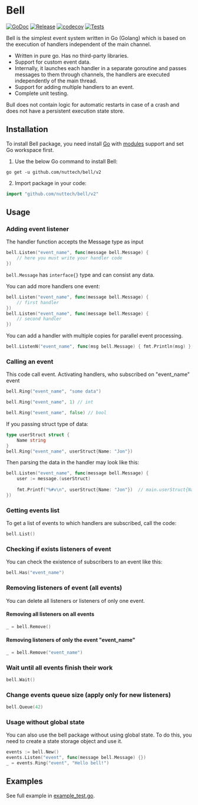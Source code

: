 # Bell

[![GoDoc](https://pkg.go.dev/badge/github.com/nuttech/bell?status.svg)](https://pkg.go.dev/github.com/nuttech/bell/v2?tab=doc)
[![Release](https://img.shields.io/github/release/nuttech/bell.svg?style=flat)](https://github.com/nuttech/bell/releases)
[![codecov](https://codecov.io/gh/NUTtech/bell/branch/master/graph/badge.svg?token=3TMnbQkEny)](https://codecov.io/gh/NUTtech/bell)
[![Tests](https://github.com/NUTtech/bell/actions/workflows/tests.yml/badge.svg)](https://github.com/NUTtech/bell/actions/workflows/tests.yml)

Bell is the simplest event system written in Go (Golang) which is based on the execution of handlers independent of the
main channel.

- Written in pure go. Has no third-party libraries.
- Support for custom event data.
- Internally, it launches each handler in a separate goroutine and passes messages to them through channels, the
  handlers are executed independently of the main thread.
- Support for adding multiple handlers to an event.
- Complete unit testing.

Bull does not contain logic for automatic restarts in case of a crash and does not have a persistent execution state store.

## Installation

To install Bell package, you need install [Go](https://golang.org)
with [modules](https://github.com/golang/go/wiki/Modules) support and set Go workspace first.

1. Use the below Go command to install Bell:

```shell
go get -u github.com/nuttech/bell/v2
```

2. Import package in your code:

```go
import "github.com/nuttech/bell/v2"
```

## Usage

### Adding event listener

The handler function accepts the Message type as input

```go
bell.Listen("event_name", func(message bell.Message) {
	// here you must write your handler code
})
```

`bell.Message` has `interface{}` type and can consist any data.

You can add more handlers one event:

```go
bell.Listen("event_name", func(message bell.Message) { 
	// first handler
})
bell.Listen("event_name", func(message bell.Message) {
	// second handler
})
```

You can add a handler with multiple copies for parallel event processing.

```go
bell.ListenN("event_name", func(msg bell.Message) { fmt.Println(msg) }, 42)
```

### Calling an event

This code call event. Activating handlers, who subscribed on "event_name" event

```go
bell.Ring("event_name", "some data")

bell.Ring("event_name", 1) // int

bell.Ring("event_name", false) // bool
```

If you passing struct type of data:

```go
type userStruct struct {
	Name string
}
bell.Ring("event_name", userStruct{Name: "Jon"})
```

Then parsing the data in the handler may look like this:

```go
bell.Listen("event_name", func(message bell.Message) {
	user := message.(userStruct)
	
	fmt.Printf("%#v\n", userStruct{Name: "Jon"})  // main.userStruct{Name:"Jon"}
})
```

### Getting events list

To get a list of events to which handlers are subscribed, call the code:

```go
bell.List()
```

### Checking if exists listeners of event

You can check the existence of subscribers to an event like this:

```go
bell.Has("event_name")
```

### Removing listeners of event (all events)

You can delete all listeners or listeners of only one event.

#### Removing all listeners on all events

```go
_ = bell.Remove()
```

#### Removing listeners of only the event "event_name"

```go
_ = bell.Remove("event_name")
```

### Wait until all events finish their work

```go
bell.Wait()
```

### Change events queue size (apply only for new listeners)

```go
bell.Queue(42)
```

### Usage without global state

You can also use the bell package without using global state. To do this, you need to create a state storage object
and use it.

```go
events := bell.New()
events.Listen("event", func(message bell.Message) {})
_ = events.Ring("event", "Hello bell!")
```

## Examples

See full example in [example_test.go](example_test.go).
